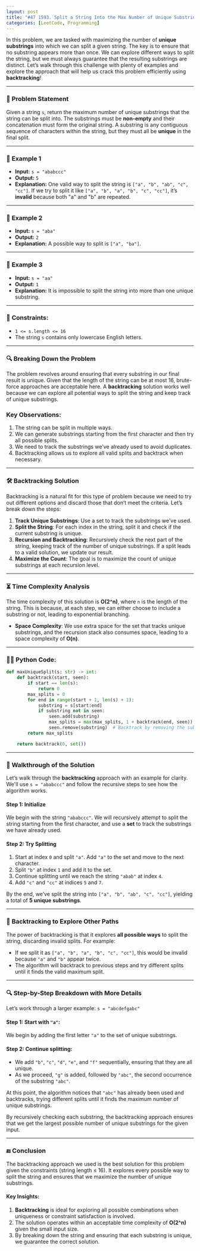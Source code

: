 ```yaml
---
layout: post
title: "#47 1593. Split a String Into the Max Number of Unique Substrings 🧠🚀"
categories: [LeetCode, Programming]
---
```



In this problem, we are tasked with maximizing the number of **unique substrings** into which we can split a given string. The key is to ensure that no substring appears more than once. We can explore different ways to split the string, but we must always guarantee that the resulting substrings are distinct. Let’s walk through this challenge with plenty of examples and explore the approach that will help us crack this problem efficiently using **backtracking**!

---

### 📄 **Problem Statement**

Given a string `s`, return the maximum number of unique substrings that the string can be split into. The substrings must be **non-empty** and their concatenation must form the original string. A substring is any contiguous sequence of characters within the string, but they must all be **unique** in the final split.

---

### 🧪 **Example 1**

- **Input:** `s = "ababccc"`
- **Output:** `5`
- **Explanation:** One valid way to split the string is `["a", "b", "ab", "c", "cc"]`. If we try to split it like `["a", "b", "a", "b", "c", "cc"]`, it’s **invalid** because both "a" and "b" are repeated.

---

### 🧪 **Example 2**

- **Input:** `s = "aba"`
- **Output:** `2`
- **Explanation:** A possible way to split is `["a", "ba"]`.

---

### 🧪 **Example 3**

- **Input:** `s = "aa"`
- **Output:** `1`
- **Explanation:** It is impossible to split the string into more than one unique substring.

---

### 📝 **Constraints**:
- `1 <= s.length <= 16`
- The string `s` contains only lowercase English letters.

---

### 🔍 **Breaking Down the Problem**
The problem revolves around ensuring that every substring in our final result is unique. Given that the length of the string can be at most 16, brute-force approaches are acceptable here. A **backtracking** solution works well because we can explore all potential ways to split the string and keep track of unique substrings.

### **Key Observations**:
1. The string can be split in multiple ways.
2. We can generate substrings starting from the first character and then try all possible splits.
3. We need to track the substrings we’ve already used to avoid duplicates.
4. Backtracking allows us to explore all valid splits and backtrack when necessary.

---

### 🛠️ **Backtracking Solution**

Backtracking is a natural fit for this type of problem because we need to try out different options and discard those that don’t meet the criteria. Let’s break down the steps:

1. **Track Unique Substrings**: Use a set to track the substrings we've used.
2. **Split the String**: For each index in the string, split it and check if the current substring is unique.
3. **Recursion and Backtracking**: Recursively check the next part of the string, keeping track of the number of unique substrings. If a split leads to a valid solution, we update our result.
4. **Maximize the Count**: The goal is to maximize the count of unique substrings at each recursion level.

---

### ⏳ **Time Complexity Analysis**

The time complexity of this solution is **O(2^n)**, where `n` is the length of the string. This is because, at each step, we can either choose to include a substring or not, leading to exponential branching.

- **Space Complexity**: We use extra space for the set that tracks unique substrings, and the recursion stack also consumes space, leading to a space complexity of **O(n)**.

---

### 🧑‍💻 **Python Code**:

```python
def maxUniqueSplit(s: str) -> int:
    def backtrack(start, seen):
        if start == len(s):
            return 0
        max_splits = 0
        for end in range(start + 1, len(s) + 1):
            substring = s[start:end]
            if substring not in seen:
                seen.add(substring)
                max_splits = max(max_splits, 1 + backtrack(end, seen))
                seen.remove(substring)  # Backtrack by removing the substring
        return max_splits

    return backtrack(0, set())
```

---

### 🔎 **Walkthrough of the Solution**

Let’s walk through the **backtracking** approach with an example for clarity. We'll use `s = "ababccc"` and follow the recursive steps to see how the algorithm works.

#### Step 1: Initialize

We begin with the string `"ababccc"`. We will recursively attempt to split the string starting from the first character, and use a **set** to track the substrings we have already used.

#### Step 2: Try Splitting

1. Start at index `0` and split `"a"`. Add `"a"` to the set and move to the next character.
2. Split `"b"` at index `1` and add it to the set.
3. Continue splitting until we reach the string `"abab"` at index `4`.
4. Add `"c"` and `"cc"` at indices `5` and `7`.

By the end, we’ve split the string into `["a", "b", "ab", "c", "cc"]`, yielding a total of **5 unique substrings**.

---

### 🛑 **Backtracking to Explore Other Paths**

The power of backtracking is that it explores **all possible ways** to split the string, discarding invalid splits. For example:

- If we split it as `["a", "b", "a", "b", "c", "cc"]`, this would be invalid because `"a"` and `"b"` appear twice.
- The algorithm will backtrack to previous steps and try different splits until it finds the valid maximum split.

---

### 🔍 **Step-by-Step Breakdown with More Details**

Let’s work through a larger example: `s = "abcdefgabc"`

#### Step 1: Start with `"a"`:
We begin by adding the first letter `"a"` to the set of unique substrings.

#### Step 2: Continue splitting:
- We add `"b"`, `"c"`, `"d"`, `"e"`, and `"f"` sequentially, ensuring that they are all unique.
- As we proceed, `"g"` is added, followed by `"abc"`, the second occurrence of the substring `"abc"`.

At this point, the algorithm notices that `"abc"` has already been used and backtracks, trying different splits until it finds the maximum number of unique substrings.

By recursively checking each substring, the backtracking approach ensures that we get the largest possible number of unique substrings for the given input.

---

### 🔚 **Conclusion**

The backtracking approach we used is the best solution for this problem given the constraints (string length ≤ 16). It explores every possible way to split the string and ensures that we maximize the number of unique substrings.

#### **Key Insights**:
1. **Backtracking** is ideal for exploring all possible combinations when uniqueness or constraint satisfaction is involved.
2. The solution operates within an acceptable time complexity of **O(2^n)** given the small input size.
3. By breaking down the string and ensuring that each substring is unique, we guarantee the correct solution.
